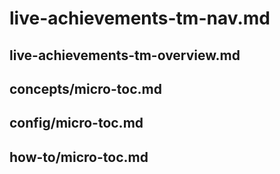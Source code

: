 # live-achievements-tm-nav.md

## live-achievements-tm-overview.md

## concepts/micro-toc.md

## config/micro-toc.md

## how-to/micro-toc.md
